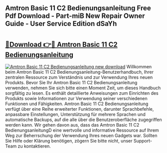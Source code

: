 ## Amtron Basic 11 C2 Bedienungsanleitung Free Pdf Download - Part-miB New Repair Owner Guide - User Service Edition dSaYh

# <h2><a href="http://df4sxls.blite.top/?on=Amtron+Basic+11+C2+Bedienungsanleitung">🔗Download 👉🔴 Amtron Basic 11 C2 Bedienungsanleitung</a></h2>

[![Amtron Basic 11 C2 Bedienungsanleitung new download](https://i.imgur.com/lujVjoI.png)](http://df4sxls.blite.top/?on=Amtron+Basic+11+C2+Bedienungsanleitung)
Willkommen beim Amtron Basic 11 C2 Bedienungsanleitung-Benutzerhandbuch, Ihrer zentralen Ressource zum Verständnis und zur Verwendung Ihres neuen Produkts. Bevor Sie Ihr Amtron Basic 11 C2 Bedienungsanleitung verwenden, nehmen Sie sich bitte einen Moment Zeit, um dieses Handbuch sorgfältig zu lesen. Es enthält detaillierte Anweisungen zum Einrichten des Produkts sowie Informationen zur Verwendung seiner verschiedenen Funktionen und Fähigkeiten. Amtron Basic 11 C2 Bedienungsanleitung verfügt über eine Reihe erweiterter Funktionen, darunter Sprachbefehle, anpassbare Einstellungen, Unterstützung für mehrere Sprachen und automatische Backups, auf die alle über die Benutzeroberfläche zugegriffen werden kann. Wir gehen davon aus, dass das Amtron Basic 11 C2 BedienungsanleitungD eine wertvolle und informative Ressource auf Ihrem Weg zur Beherrschung der Verwendung Ihres neuen Gadgets war. Sollten Sie Hilfe oder Klärung benötigen, zögern Sie bitte nicht, unser Support-Team zu kontaktieren.
